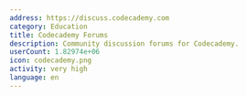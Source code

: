 ```yaml
---
address: https://discuss.codecademy.com
category: Education
title: Codecademy Forums
description: Community discussion forums for Codecademy.
userCount: 1.82974e+06
icon: codecademy.png
activity: very high
language: en
---
```

